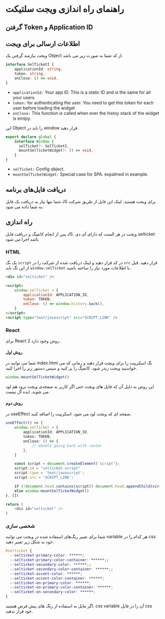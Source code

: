 # راهنمای راه اندازی ویجت سلتیکت

## گرفتن Token و Application ID

## اطلاعات ارسالی برای ویجت

ویجت نیازمند گرفتن یک Object از کد شما به صورت زیر می باشد.

```typescript
interface SelTicketI {
    applicationId: string,
    token: string,
    onClose: () => void,
}
```
<ul>
  <li>
   <code>applicationId:</code> Your app ID. This is a static ID and is the same for all your users.
  </li>
  <li>
   <code>token:</code> for authenticating the user. You need to get this token for each user before loading the widget
  </li>
  <li>
   <code>onClose:</code> This function is called when ever the histoy stack of the widget is emtpy.
  </li>
</ul>

این Object را باید در window قرار دهید.

```typescript
export declare global {
    interface Window {
      selTicket?: SelTicketI,
      mountSelTicketWidget?: () => void,
    }
}
```

<ul>
  <li>
   <code>selTicket:</code> Config object.
  </li>
  <li>
   <code>mountSelTicketWidget:</code> Special case for SPA. expalined in example.
  </li>
</ul>


## دریافت فایل‌های برنامه

شما تنها نیاز به دریافت یک فایل JS برای ویجت هستید. لینک این فایل از طریق شرکت به شما داده می شود.

## راه اندازی
پس از انجام کانفیگ و دریافت فایل JS. ویجت در هر المنت که دارای آی دی selticket باشد اجرا می شود

### HTML

یک تگ ```script``` در کد قرار دهید و لینک دریافت شده از شرکت را در ```src``` قرار دهید. قبل از این تگ باید ```window.selTicket``` با اطلاعات مورد نیاز را ساخته باشید.

```html
<div id="selticket" />

<script>
    window.selTicket = {
        applicationId: APPLICATION_ID,
        token: TOKEN,
        onClose: () => window.history.back(),
    }
</script>
<script type="text/javascript" src="SCRIPT_LINK" />
```

### React

برای React 2 روش وجود دارد.

#### روش اول

شما می توانید در index.html تگ اسکریپت را برای ویچت قرار دهید و زمانی که می خواستید ویجت رندر شود. کانفیگ را پر کنید و سپس دستور زیر را اجرا کنید.

```typescript
window.mountSelTicketWidget()
```

این روش به دلیل آن که فایل های ویجت حتی اگر کاربر به صفحه‌ی ویجت نرود هم لود می شوند. ایده آل نیست.

#### روش دوم

در useEffect صفحه ای که ویجت لود می شود. اسکریپت را اضافه کنید.

```typescript
useEffect(() => {
    window.selTicket = {
        applicationId: APPLICATION_ID,
        token: TOKEN,
        onClose: () => {
            // Handle going back with router
        },
    }

    const script = document.createElement('script');
    script.id = "selticket-script"
    script.type = 'text/javascript';
    script.src = 'SCRIPT_LINK';    

    if (!document.head.contains(script)) document.head.appendChild(script);
    else window.mountSelTicketWidget()
}, [])

return (
    <div id="selticket" />
)
```

### شخصی سازی

شما برای تغییر رنگ‌های استفاده شده در ویجت می توانید variable هر کدام را در css خود به شکل زیر تغییر دهید.

```css
#selticket {
  --selticket-primary-color: ******;
  --selticket-primary-color-container: ******;;
  --selticket-secondary-color: ******;;
  --selticket-secondary-color-container: ******;;
  --selticket-accent-color: ******;
  --selticket-accent-color-container: ******;
  --selticket-on-primary-color: ******;
  --selticket-on-primary-color-container: ******;
  --selticket-on-secondary-color: ******;
}
```

اگر مایل به استفاده از رنگ های پیش فرض هستید. css variable آن را در فایل css خود قرار ندهید.
